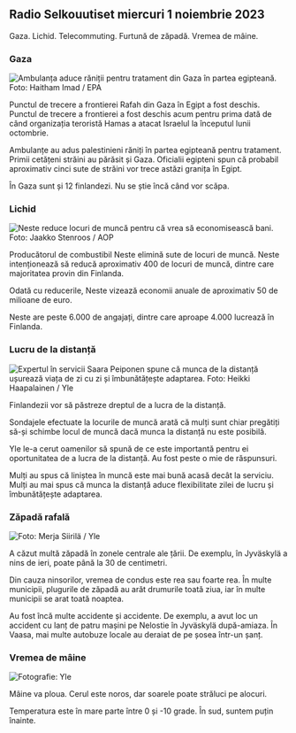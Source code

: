 ## Radio Selkouutiset miercuri 1 noiembrie 2023

Gaza. Lichid. Telecommuting. Furtună de zăpadă. Vremea de mâine.

### Gaza

![Ambulanța aduce răniții pentru tratament din Gaza în partea egipteană. Foto: Haitham Imad / EPA](https://images.cdn.yle.fi/image/upload/c_crop,h_2821,w_5016,x_0,y_744/ar_1.7777777777777777,c_fill,g_faces,h_671/0_1201.q_auto:eco/f_auto/fl_lossy/v1698852282/39-1194530654258b7aaf7a)

Punctul de trecere a frontierei Rafah din Gaza în Egipt a fost deschis. Punctul de trecere a frontierei a fost deschis acum pentru prima dată de când organizația teroristă Hamas a atacat Israelul la începutul lunii octombrie.

Ambulanțe au adus palestinieni răniți în partea egipteană pentru tratament. Primii cetățeni străini au părăsit și Gaza. Oficialii egipteni spun că probabil aproximativ cinci sute de străini vor trece astăzi granița în Egipt.

În Gaza sunt și 12 finlandezi. Nu se știe încă când vor scăpa.

### Lichid

![Neste reduce locuri de muncă pentru că vrea să economisească bani. Foto: Jaakko Stenroos / AOP](https://images.cdn.yle.fi/image/upload/c_crop,h_2611,w_4643,x_0,y_483/ar_1.7777777777777777,c_fill,g_faces,h_1270,w_1270.q_auto:eco/f_auto/fl_lossy/v1698838481/39-1191437653a0928a0b5b)

Producătorul de combustibil Neste elimină sute de locuri de muncă. Neste intenționează să reducă aproximativ 400 de locuri de muncă, dintre care majoritatea provin din Finlanda.

Odată cu reducerile, Neste vizează economii anuale de aproximativ 50 de milioane de euro.

Neste are peste 6.000 de angajați, dintre care aproape 4.000 lucrează în Finlanda.

### Lucru de la distanță

![Expertul în servicii Saara Peiponen spune că munca de la distanță ușurează viața de zi cu zi și îmbunătățește adaptarea. Foto: Heikki Haapalainen / Yle](https://images.cdn.yle.fi/image/upload/c_crop,h_2988,w_5312,x_16,y_569/ar_1.7777777777777777,c_fill,g_faces,w/d_1700,w/d_12_169q_auto:eco/f_auto/fl_lossy/v1698754242/39-11936826540ed9ea44a0)

Finlandezii vor să păstreze dreptul de a lucra de la distanță.

Sondajele efectuate la locurile de muncă arată că mulți sunt chiar pregătiți să-și schimbe locul de muncă dacă munca la distanță nu este posibilă.

Yle le-a cerut oamenilor să spună de ce este importantă pentru ei oportunitatea de a lucra de la distanță. Au fost peste o mie de răspunsuri.

Mulți au spus că liniștea în muncă este mai bună acasă decât la serviciu. Mulți au mai spus că munca la distanță aduce flexibilitate zilei de lucru și îmbunătățește adaptarea.

### Zăpadă rafală

![ Foto: Merja Siirilä / Yle](https://images.cdn.yle.fi/image/upload/c_crop,h_2265,w_4028,x_0,y_378/ar_1.7777777777777777,c_fill,g_faces,w_16_1205,w_16_12050/q_auto:eco/f_auto/fl_lossy/v1698853993/39-119441665423d86dff6c)

A căzut multă zăpadă în zonele centrale ale țării. De exemplu, în Jyväskylä a nins de ieri, poate până la 30 de centimetri.

Din cauza ninsorilor, vremea de condus este rea sau foarte rea. În multe municipii, plugurile de zăpadă au arăt drumurile toată ziua, iar în multe municipii se arat toată noaptea.

Au fost încă multe accidente și accidente. De exemplu, a avut loc un accident cu lanț de patru mașini pe Nelostie în Jyväskylä după-amiaza. În Vaasa, mai multe autobuze locale au deraiat de pe șosea într-un șanț.

### Vremea de mâine

![ Fotografie: Yle](https://images.cdn.yle.fi/image/upload/c_crop,h_1080,w_1919,x_0,y_0/ar_1.777777777777777,c_fill,g_faces,h_675,w_1201/0dp_r_auto.:eco/f_auto/fl_lossy/v1698848166/39-119453865425d62868a1)

Mâine va ploua. Cerul este noros, dar soarele poate străluci pe alocuri.

Temperatura este în mare parte între 0 și -10 grade. În sud, suntem puțin înainte.